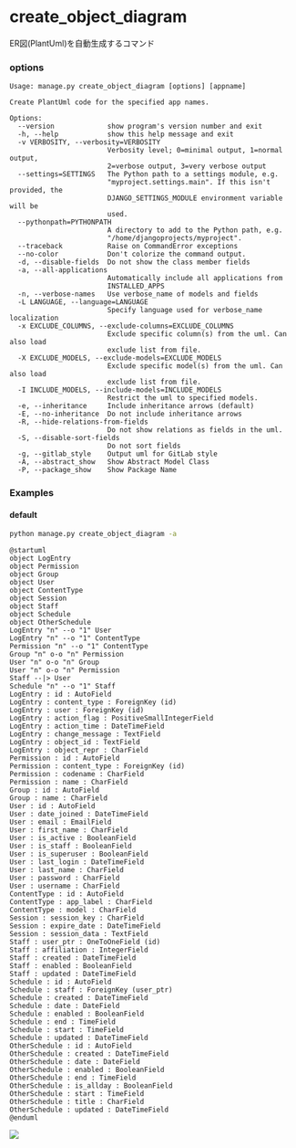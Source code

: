# create_object_diagram
ER図(PlantUml)を自動生成するコマンド

### options
```
Usage: manage.py create_object_diagram [options] [appname]

Create PlantUml code for the specified app names.

Options:
  --version             show program's version number and exit
  -h, --help            show this help message and exit
  -v VERBOSITY, --verbosity=VERBOSITY
                        Verbosity level; 0=minimal output, 1=normal output,
                        2=verbose output, 3=very verbose output
  --settings=SETTINGS   The Python path to a settings module, e.g.
                        "myproject.settings.main". If this isn't provided, the
                        DJANGO_SETTINGS_MODULE environment variable will be
                        used.
  --pythonpath=PYTHONPATH
                        A directory to add to the Python path, e.g.
                        "/home/djangoprojects/myproject".
  --traceback           Raise on CommandError exceptions
  --no-color            Don't colorize the command output.
  -d, --disable-fields  Do not show the class member fields
  -a, --all-applications
                        Automatically include all applications from
                        INSTALLED_APPS
  -n, --verbose-names   Use verbose_name of models and fields
  -L LANGUAGE, --language=LANGUAGE
                        Specify language used for verbose_name localization
  -x EXCLUDE_COLUMNS, --exclude-columns=EXCLUDE_COLUMNS
                        Exclude specific column(s) from the uml. Can also load
                        exclude list from file.
  -X EXCLUDE_MODELS, --exclude-models=EXCLUDE_MODELS
                        Exclude specific model(s) from the uml. Can also load
                        exclude list from file.
  -I INCLUDE_MODELS, --include-models=INCLUDE_MODELS
                        Restrict the uml to specified models.
  -e, --inheritance     Include inheritance arrows (default)
  -E, --no-inheritance  Do not include inheritance arrows
  -R, --hide-relations-from-fields
                        Do not show relations as fields in the uml.
  -S, --disable-sort-fields
                        Do not sort fields
  -g, --gitlab_style    Output uml for GitLab style
  -A, --abstract_show   Show Abstract Model Class
  -P, --package_show    Show Package Name
```

### Examples
#### default
```bash
python manage.py create_object_diagram -a
```

```
@startuml
object LogEntry
object Permission
object Group
object User
object ContentType
object Session
object Staff
object Schedule
object OtherSchedule
LogEntry "n" --o "1" User
LogEntry "n" --o "1" ContentType
Permission "n" --o "1" ContentType
Group "n" o-o "n" Permission
User "n" o-o "n" Group
User "n" o-o "n" Permission
Staff --|> User
Schedule "n" --o "1" Staff
LogEntry : id : AutoField
LogEntry : content_type : ForeignKey (id)
LogEntry : user : ForeignKey (id)
LogEntry : action_flag : PositiveSmallIntegerField
LogEntry : action_time : DateTimeField
LogEntry : change_message : TextField
LogEntry : object_id : TextField
LogEntry : object_repr : CharField
Permission : id : AutoField
Permission : content_type : ForeignKey (id)
Permission : codename : CharField
Permission : name : CharField
Group : id : AutoField
Group : name : CharField
User : id : AutoField
User : date_joined : DateTimeField
User : email : EmailField
User : first_name : CharField
User : is_active : BooleanField
User : is_staff : BooleanField
User : is_superuser : BooleanField
User : last_login : DateTimeField
User : last_name : CharField
User : password : CharField
User : username : CharField
ContentType : id : AutoField
ContentType : app_label : CharField
ContentType : model : CharField
Session : session_key : CharField
Session : expire_date : DateTimeField
Session : session_data : TextField
Staff : user_ptr : OneToOneField (id)
Staff : affiliation : IntegerField
Staff : created : DateTimeField
Staff : enabled : BooleanField
Staff : updated : DateTimeField
Schedule : id : AutoField
Schedule : staff : ForeignKey (user_ptr)
Schedule : created : DateTimeField
Schedule : date : DateField
Schedule : enabled : BooleanField
Schedule : end : TimeField
Schedule : start : TimeField
Schedule : updated : DateTimeField
OtherSchedule : id : AutoField
OtherSchedule : created : DateTimeField
OtherSchedule : date : DateField
OtherSchedule : enabled : BooleanField
OtherSchedule : end : TimeField
OtherSchedule : is_allday : BooleanField
OtherSchedule : start : TimeField
OtherSchedule : title : CharField
OtherSchedule : updated : DateTimeField
@enduml
```
![](http://plantuml.com:80/plantuml/png/XLN1RjmW4BttAwmzDOSSUksXKficLPL8YRIRCsBjMIyf1WlZD9RwyHt0EE0ncujjU0_clPa1w-CBrBPwqEsjicRwfCFu2KmdXa5e5MT-6JtsSV0yW8dVDrfPKFOmzH2dzf0jtLj-EYs3-WpDA1Vkeps3MIQZZcgdTjNrjQvsNtOXsYQIndwNNAHu3nxL3iLtujD5oR3Wc4mdIxmnZFJlMz0ORMG2Wlj5_jTADFZuFbfz9q0sAL87hSoYM1pUQGEYLVSmLPz5SvKoHwVg8eFN5YMoa-GjZfxq8AnuXNt7fVoDKLem9Foyn8hEHV_9BHpmaweySzK2wx38l7NC0xnPmWhbPTxi9OA1tZcvEVDPK597agiC-o1RAsu3YdjVXKW43Sr29CHfmdyE9LdHvza6aybUj53GaDJE5EYuaFY-TUyCEGapM5OCE31Nk5S7_j1Q0bThVF1zMeR77ipSKLiKoJ6yrArG9UsUKHBOys7ugqspXRceP5roP6b2Sv3tFPFy2FB21XtMFiVd-mddXl35_i1KOC1RBmmmLq3Ydkw3D9ur_7vElJFAUkiyFoeuQ7nuGkZLoCAda8BRi6bsJYEbDe0QQ1T57DlyA3sUbNBHqJVRo-FLHHAU8B6FqgCMZLsbnAB8TqgIK8ALFAGCVwziROmYZIs19VlPNuZcO0sN_ArvnEIQK71AQRbT8XVl02aRFdsq4KtEcc65bVbnN3CAEVmF)


